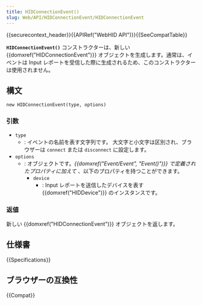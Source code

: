 ```yaml
---
title: HIDConnectionEvent()
slug: Web/API/HIDConnectionEvent/HIDConnectionEvent
---
```


{{securecontext_header}}{{APIRef("WebHID API")}}{{SeeCompatTable}}

**`HIDConnectionEvent()`** コンストラクターは、新しい {{domxref("HIDConnectionEvent")}} オブジェクトを生成します。通常は、イベントは Input レポートを受信した際に生成されるため、このコンストラクターは使用されません。

## 構文

```js-nolint
new HIDConnectionEvent(type, options)
```

### 引数

- `type`
  - : イベントの名前を表す文字列です。
    大文字と小文字は区別され、ブラウザーは `connect` または `disconnect` に設定します。
- `options`
  - : オブジェクトです。_{{domxref("Event/Event", "Event()")}} で定義されたプロパティに加えて_ 、以下のプロパティを持つことができます。
    - `device`
      - : Input レポートを送信したデバイスを表す {{domxref("HIDDevice")}} のインスタンスです。

### 返値

新しい {{domxref("HIDConnectionEvent")}} オブジェクトを返します。

## 仕様書

{{Specifications}}

## ブラウザーの互換性

{{Compat}}
